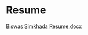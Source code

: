 # Resume

[Biswas Simkhada Resume.docx](https://github.com/Biswas57/Resume/files/14295983/Biswas.Simkhada.Resume.docx)
